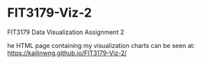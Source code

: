 # FIT3179-Viz-2
FIT3179 Data Visualization Assignment 2

he HTML page containing my visualization charts can be seen at: https://kailinwng.github.io/FIT3179-Viz-2/
